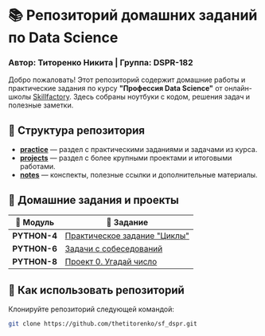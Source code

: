 # 📚 Репозиторий домашних заданий по Data Science
### Автор: **Титоренко Никита** | Группа: **DSPR-182**
Добро пожаловать! Этот репозиторий содержит домашние работы и практические задания по курсу **"Профессия Data Science"** от онлайн-школы [Skillfactory](https://skillfactory.ru/). Здесь собраны ноутбуки с кодом, решения задач и полезные заметки.


## 📌 Структура репозитория
- **[practice](./practice/)** — раздел с практическими заданиями и задачами из курса.  
- **[projects](./projects/)** — раздел с более крупными проектами и итоговыми работами.  
- **[notes](./notes/)** — конспекты, полезные ссылки и дополнительные материалы. 


## 📂 Домашние задания и проекты
| 📁 Модуль| 🔗 Задание|
|-|-|
| **PYTHON-4** | [Практическое задание "Циклы"](./practice/PYTHON-4/PYTHON_4_Практика.ipynb)
| **PYTHON-6** | [Задачи с собеседований](./practice/PYTHON-6/PYTHON_6_Практика_Ноутбук_шаблон.ipynb)
| **PYTHON-8** | [Проект 0. Угадай число](./projects/PYTHON-8/)

## 🚀 Как использовать репозиторий
Клонируйте репозиторий следующей командой:
   ```bash
   git clone https://github.com/thetitorenko/sf_dspr.git
   ```